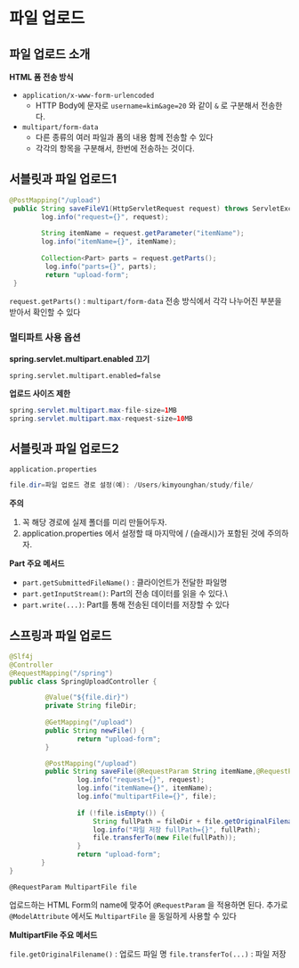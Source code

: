 # 파일 업로드

## 파일 업로드 소개

**HTML 폼 전송 방식**

- `application/x-www-form-urlencoded`
    - HTTP Body에 문자로 `username=kim&age=20` 와 같이 `&` 로 구분해서 전송한다.
- `multipart/form-data`
    - 다른 종류의 여러 파일과 폼의 내용 함께 전송할 수 있다
    - 각각의 항목을 구분해서, 한번에 전송하는 것이다.

## 서블릿과 파일 업로드1

```java
@PostMapping("/upload")
 public String saveFileV1(HttpServletRequest request) throws ServletException, IOException {
		log.info("request={}", request);
	 
		String itemName = request.getParameter("itemName");
		log.info("itemName={}", itemName);
 
		Collection<Part> parts = request.getParts();
		 log.info("parts={}", parts);
		 return "upload-form";
 }
```

`request.getParts()` : `multipart/form-data` 전송 방식에서 각각 나누어진 부분을 받아서 확인할 수 있다

### 멀티파트 사용 옵션

**spring.servlet.multipart.enabled 끄기**

`spring.servlet.multipart.enabled=false`

**업로드 사이즈 제한**

```java
spring.servlet.multipart.max-file-size=1MB
spring.servlet.multipart.max-request-size=10MB
```

## 서블릿과 파일 업로드2

`application.properties`

```java
file.dir=파일 업로드 경로 설정(예): /Users/kimyounghan/study/file/
```

**주의**

1. 꼭 해당 경로에 실제 폴더를 미리 만들어두자.
2. application.properties 에서 설정할 때 마지막에 / (슬래시)가 포함된 것에 주의하자.

**Part 주요 메서드**

- `part.getSubmittedFileName()` : 클라이언트가 전달한 파일명
- `part.getInputStream()`: Part의 전송 데이터를 읽을 수 있다.\
- `part.write(...)`: Part를 통해 전송된 데이터를 저장할 수 있다

## 스프링과 파일 업로드

```java
@Slf4j
@Controller
@RequestMapping("/spring")
public class SpringUploadController {

		 @Value("${file.dir}")
		 private String fileDir;
 
		 @GetMapping("/upload")
		 public String newFile() {
				 return "upload-form";
		 }

		 @PostMapping("/upload")
		 public String saveFile(@RequestParam String itemName,@RequestParam MultipartFile file, HttpServletRequest request) throws IOException {
				 log.info("request={}", request);
				 log.info("itemName={}", itemName);
				 log.info("multipartFile={}", file);
		 
				 if (!file.isEmpty()) {
					 String fullPath = fileDir + file.getOriginalFilename();
					 log.info("파일 저장 fullPath={}", fullPath);
					 file.transferTo(new File(fullPath));
				 }
				 return "upload-form";
		}
}
```

`@RequestParam MultipartFile file`

업로드하는 HTML Form의 name에 맞추어 `@RequestParam` 을 적용하면 된다. 추가로
`@ModelAttribute` 에서도 `MultipartFile` 을 동일하게 사용할 수 있다

**MultipartFile 주요 메서드**

`file.getOriginalFilename()` : 업로드 파일 명
`file.transferTo(...)` : 파일 저장
